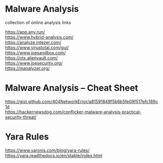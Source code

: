 # Malware Analysis
collection of online analysis links

https://app.any.run/
</br>
https://www.hybrid-analysis.com/
</br>
https://analyze.intezer.com/
</br>
https://www.virustotal.com/gui/
</br>
https://www.joesandbox.com/
</br>
https://otx.alienvault.com/
</br>
https://www.joesecurity.org/
</br>
https://manalyzer.org/

# Malware Analysis – Cheat Sheet
https://gist.github.com/404NetworkError/a81591849f5b6b5fe09f517efc189c1d
</br>
https://hackernewsdog.com/conflicker-malware-analysis-practical-security-threat/
</br>

# Yara Rules
https://www.varonis.com/blog/yara-rules/
</br>
https://yara.readthedocs.io/en/stable/index.html

